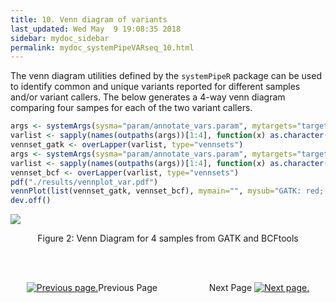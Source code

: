 ```yaml
---
title: 10. Venn diagram of variants
last_updated: Wed May  9 19:08:35 2018
sidebar: mydoc_sidebar
permalink: mydoc_systemPipeVARseq_10.html
---
```


The venn diagram utilities defined by the `systemPipeR` package can be used to
identify common and unique variants reported for different samples
and/or variant callers. The below generates a 4-way venn diagram
comparing four sampes for each of the two variant callers.


```r
args <- systemArgs(sysma="param/annotate_vars.param", mytargets="targets_gatk_filtered.txt")
varlist <- sapply(names(outpaths(args))[1:4], function(x) as.character(read.delim(outpaths(args)[x])$VARID))
vennset_gatk <- overLapper(varlist, type="vennsets")
args <- systemArgs(sysma="param/annotate_vars.param", mytargets="targets_sambcf_filtered.txt")
varlist <- sapply(names(outpaths(args))[1:4], function(x) as.character(read.delim(outpaths(args)[x])$VARID))
vennset_bcf <- overLapper(varlist, type="vennsets")
pdf("./results/vennplot_var.pdf")
vennPlot(list(vennset_gatk, vennset_bcf), mymain="", mysub="GATK: red; BCFtools: blue", colmode=2, ccol=c("red", "blue"))
dev.off()
```

![](./pages/mydoc/systemPipeVARseq_files/vennplot_var.png)
<div align="center">Figure 2: Venn Diagram for 4 samples from GATK and BCFtools</div>


<br><br><center><a href="mydoc_systemPipeVARseq_09.html"><img src="images/left_arrow.png" alt="Previous page."></a>Previous Page &nbsp; &nbsp; &nbsp; &nbsp; &nbsp; &nbsp; &nbsp; &nbsp; &nbsp; &nbsp; Next Page
<a href="mydoc_systemPipeVARseq_11.html"><img src="images/right_arrow.png" alt="Next page."></a></center>
